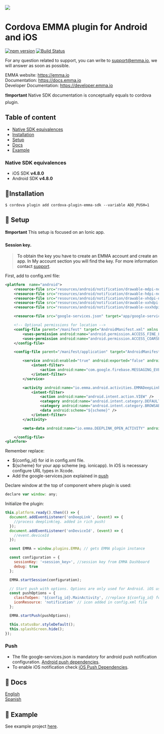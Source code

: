 <img src="https://emma.io/wp-content/uploads/2019/06/Logotipo-EMMA-Medium.png">

# Cordova EMMA plugin for Android and iOS

[![npm version](https://badge.fury.io/js/cordova-plugin-emma-sdk.svg)](https://badge.fury.io/js/cordova-plugin-emma-sdk)
[![Build Status](https://travis-ci.org/EMMADevelopment/Cordova-Plugin-EMMA-SDK.svg?branch=master)](https://travis-ci.org/EMMADevelopment/Cordova-Plugin-EMMA-SDK)

For any question related to support, you can write to support@emma.io, we will answer as soon as possible.

EMMA website: https://emma.io <br/>
Documentation: https://docs.emma.io <br/>
Developer Documentation: https://developer.emma.io <br />

❗️**Important** Native SDK documentation is conceptually equals to cordova plugin.

## Table of content

- [Native SDK equivalences](#native-sdk-equivalences)
- [Installation](#installation)
- [Setup](#setup)
- [Docs](#docs)
- [Example](#example)

### <a id="native-sdk-equivalences"> Native SDK equivalences

- iOS SDK **v4.8.0**
- Android SDK **v4.8.0**

## <a id="installation">📲Installation

```
$ cordova plugin add cordova-plugin-emma-sdk --variable ADD_PUSH=1
```

## <a id="setup"> 🚀 Setup

**❗️Important**
This setup is focused on an Ionic app.

#### Session key.

> To obtain the key you have to create an EMMA account and create an app. In My account section you will find the key. For more information contact [support](support@emma.io).

First, add to config.xml file:

```xml
<platform  name="android">
	<resource-file src="resources/android/notification/drawable-mdpi-notification.png" target="app/src/main/res/drawable-mdpi/notification.png" />
	<resource-file src="resources/android/notification/drawable-hdpi-notification.png" target="app/src/main/res/drawable-hdpi/notification.png" />
	<resource-file src="resources/android/notification/drawable-xhdpi-notification.png" target="app/src/main/res/drawable-xhdpi/notification.png" />
	<resource-file src="resources/android/notification/drawable-xxhdpi-notification.png" target="app/src/main/res/drawable-xxhdpi/notification.png" />
	<resource-file src="resources/android/notification/drawable-xxxhdpi-notification.png" target="app/src/main/res/drawable-xxxhdpi/notification.png" />

	<resource-file src="google-services.json" target="app/google-services.json" />

	<!-- Optional permissions for location -->
	<config-file parent="/manifest" target="AndroidManifest.xml" xmlns:android="http://schemas.android.com/apk/res/android">
		<uses-permission android:name="android.permission.ACCESS_FINE_LOCATION" />
		<uses-permission android:name="android.permission.ACCESS_COARSE_LOCATION" />
	</config-file>

	<config-file parent="/manifest/application" target="AndroidManifest.xml" xmlns:android="http://schemas.android.com/apk/res/android">

		<service android:enabled="true" android:exported="false" android:name="io.emma.android.push.EMMAFcmMessagingService">
			<intent-filter>
				<action android:name="com.google.firebase.MESSAGING_EVENT" />
			</intent-filter>
		</service>

		<activity android:name="io.emma.android.activities.EMMADeepLinkActivity" android:noHistory="true" android:theme="@android:style/Theme.NoDisplay">
			<intent-filter>
				<action android:name="android.intent.action.VIEW" />
				<category android:name="android.intent.category.DEFAULT" />
				<category android:name="android.intent.category.BROWSABLE" />
				<data android:scheme="${scheme}" />
			</intent-filter>
		</activity>

		<meta-data android:name="io.emma.DEEPLINK_OPEN_ACTIVITY" android:value="${config_id}.MainActivity" />

	</config-file>
<platform>
```

Remember replace:

- \${config_id} for id in config.xml file.
- \${scheme} for your app scheme (eg. ionicapp). In iOS is necessary configure URL types in Xcode.
- Add the google-services.json explained in [push](#push)

Declare window at the top of component where plugin is used:

```javascript
declare var window: any;
```

Initialize the plugin:

```javascript
this.platform.ready().then(() => {
  document.addEventListener('onDeepLink', (event) => {
    //process deeplink(eg. added in rich push)
  });
  document.addEventListener('onDeviceId', (event) => {
    //event.deviceId
  });

  const EMMA = window.plugins.EMMA; // gets EMMA plugin instance

  const configuration = {
    sessionKey: '<session_key>', //session key from EMMA Dashboard
    debug: true
  };

  EMMA.startSession(configuration);

  // Start push with options. Options are only used for Android. iOS use default app icon and open default controller
  const pushOptions = {
    classToOpen: '${config_id}.MainActivity', //replace ${config_id} for id in config.xml file
    iconResource: 'notification' // icon added in config.xml file
  };

  EMMA.startPush(pushOptions);

  this.statusBar.styleDefault();
  this.splashScreen.hide();
});
```

### <a id="push"> Push

- The file google-services.json is mandatory for android push notification configuration. [Android push dependencies](https://developer.emma.io/es/cordova/ionic-plugin#dependencias).
- To enable iOS notification check [iOS Push Dependencies](https://developer.emma.io/es/cordova/ionic-plugin#dependencias-1).

## <a id="docs"> 📑 Docs

[English](https://developer.emma.io/en/cordova/ionic-plugin) <br/>
[Spanish](https://developer.emma.io/es/cordova/ionic-plugin)

## <a id="example"> 📱 Example

See example project [here](https://github.com/EMMADevelopment/EMMAIonicExample/tree/master).
